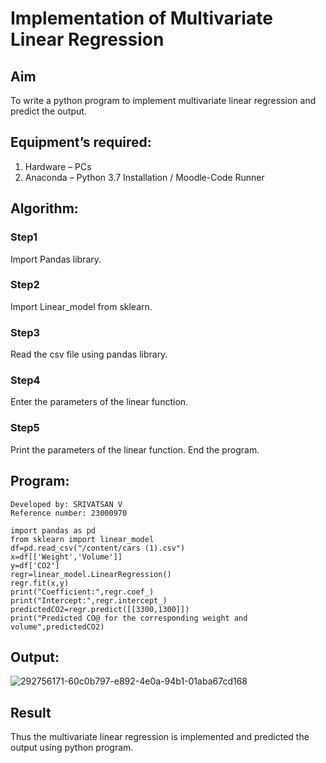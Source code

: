 # Implementation of Multivariate Linear Regression
## Aim
To write a python program to implement multivariate linear regression and predict the output.
## Equipment’s required:
1.	Hardware – PCs
2.	Anaconda – Python 3.7 Installation / Moodle-Code Runner
## Algorithm:
### Step1
Import Pandas library.

### Step2
Import Linear_model from sklearn.

### Step3
Read the csv file using pandas library.

### Step4
Enter the parameters of the linear function.

### Step5
Print the parameters of the linear function. End the program.

## Program:
```
Developed by: SRIVATSAN V
Reference number: 23000970

import pandas as pd
from sklearn import linear_model
df=pd.read_csv("/content/cars (1).csv")
x=df[['Weight','Volume']]
y=df['CO2']
regr=linear_model.LinearRegression()
regr.fit(x,y)
print("Coefficient:",regr.coef_)
print("Intercept:",regr.intercept_)
predictedCO2=regr.predict([[3300,1300]])
print("Predicted CO@ for the corresponding weight and volume",predictedCO2)

```
## Output:
![292756171-60c0b797-e892-4e0a-94b1-01aba67cd168](https://github.com/Srivatsan0405/Multivariate-Linear-Regression/assets/139841630/736bd8c9-e3bf-40c0-a702-5e88d3cbc551)

## Result
Thus the multivariate linear regression is implemented and predicted the output using python program.
